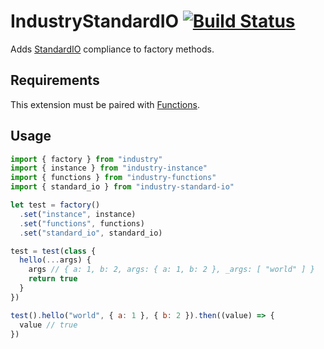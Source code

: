 # IndustryStandardIO [![Build Status](https://travis-ci.org/invrs/industry-standard-io.svg?branch=master)](https://travis-ci.org/invrs/industry-standard-io)

Adds [StandardIO](https://github.com/invrs/standard-io) compliance to factory methods.

## Requirements

This extension must be paired with [Functions](https://github.com/invrs/industry-functions).

## Usage

```js
import { factory } from "industry"
import { instance } from "industry-instance"
import { functions } from "industry-functions"
import { standard_io } from "industry-standard-io"

let test = factory()
  .set("instance", instance)
  .set("functions", functions)
  .set("standard_io", standard_io)

test = test(class {
  hello(...args) {
    args // { a: 1, b: 2, args: { a: 1, b: 2 }, _args: [ "world" ] }
    return true
  }
})

test().hello("world", { a: 1 }, { b: 2 }).then((value) => {
  value // true
})
```
